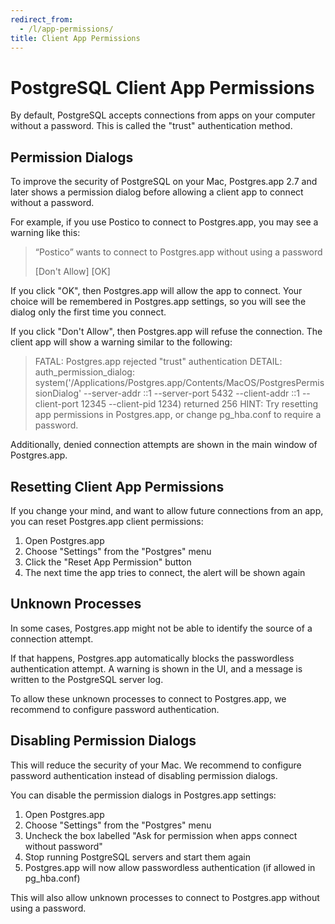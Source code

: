 ```yaml
---
redirect_from:
  - /l/app-permissions/
title: Client App Permissions 
---
```



PostgreSQL Client App Permissions
=================================

By default, PostgreSQL accepts connections from apps on your computer without a password.
This is called the "trust" authentication method.

Permission Dialogs
------------------

To improve the security of PostgreSQL on your Mac, Postgres.app 2.7 and later shows a permission dialog before allowing a client app to connect without a password.

For example, if you use Postico to connect to Postgres.app, you may see a warning like this:

> “Postico” wants to connect to Postgres.app without using a password
>
> [Don't Allow] [OK]

If you click "OK", then Postgres.app will allow the app to connect. Your choice will be remembered in Postgres.app settings, so you will see the dialog only the first time you connect.

If you click "Don't Allow", then Postgres.app will refuse the connection. The client app will show a warning similar to the following:

> FATAL:  Postgres.app rejected "trust" authentication
> DETAIL:  auth_permission_dialog: system('/Applications/Postgres.app/Contents/MacOS/PostgresPermissionDialog' --server-addr ::1 --server-port 5432 --client-addr ::1 --client-port 12345 --client-pid 1234) returned 256
> HINT:  Try resetting app permissions in Postgres.app, or change pg_hba.conf to require a password.

Additionally, denied connection attempts are shown in the main window of Postgres.app.

Resetting Client App Permissions
--------------------------------

If you change your mind, and want to allow future connections from an app, you can reset Postgres.app client permissions:

1. Open Postgres.app
2. Choose "Settings" from the "Postgres" menu
3. Click the "Reset App Permission" button
4. The next time the app tries to connect, the alert will be shown again

Unknown Processes
-----------------

In some cases, Postgres.app might not be able to identify the source of a connection attempt.

If that happens, Postgres.app automatically blocks the passwordless authentication attempt. A warning is shown in the UI, and a message is written to the PostgreSQL server log.

To allow these unknown processes to connect to Postgres.app, we recommend to configure password authentication.

Disabling Permission Dialogs
----------------------------

This will reduce the security of your Mac. We recommend to configure password authentication instead of disabling permission dialogs.

You can disable the permission dialogs in Postgres.app settings:

1. Open Postgres.app
2. Choose "Settings" from the "Postgres" menu
3. Uncheck the box labelled "Ask for permission when apps connect without password"
4. Stop running PostgreSQL servers and start them again
5. Postgres.app will now allow passwordless authentication (if allowed in pg_hba.conf)

This will also allow unknown processes to connect to Postgres.app without using a password.